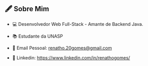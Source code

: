 
## 🖋️ Sobre Mim ##

* 💻 Desenvolvedor Web Full-Stack - Amante de Backend Java.

* 📚 Estudante da UNASP

* 📧 Email Pessoal: renatho.20gomes@gmail.com

* 🤵 Linkedin: https://www.linkedin.com/in/renathogomes/

<!--

* 💡 Meu Portfólio: https://renathogomes.github.io

* 🏖️ Vem para Maceió? Bora pegar uma praia?


 
[![Ashutosh's github activity graph](https://github-readme-activity-graph.cyclic.app/graph?username=renathogomes&bg_color=0d1117&color=3b82f6&line=06b6d4&point=f1f5f9&area=true&hide_border=true)](https://github.com/ashutosh00710/github-readme-activity-graph)
  <br> 




 # Opa, tudo bão? Pode ficar a vontade  #

## ⚡ Hard Skills: ## 

<!--
**renathogomes/renathogomes** is a ✨ _special_ ✨ repository because its `README.md` (this file) appears on your GitHub profile.

Here are some ideas to get you started: 

- 🔭 I’m currently working on ...
- 🌱 I’m currently learning ...
- 👯 I’m looking to collaborate on ...
- 🤔 I’m looking for help with ...
- 💬 Ask me about ...
- 📫 How to reach me: ...
- 😄 Pronouns: ...
- ⚡ Fun fact: ...
-->
